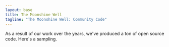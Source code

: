 ```yaml
---
layout: base
title: The Moonshine Well
tagline: "The Moonshine Well: Community Code"
---
```

As a result of our work over the years, we've produced a ton of open source code.  Here's a sampling.

<div id="thewell"></div>

<script type="text/javascript">
	$(function() { SHOWOFF.load('thewell', 
	{ 'bmuller': [ 'ankusa', 'sexmachine', 'mod_auth_openid', 'bandit', 'hbaserb', 'twistar', 'robostripper' ],
	  'livingsocial': [ 'abanalyzer', 'ganapati', 'HiveSwarm' ],
	  'moonshinedevco': [ 'showoff' ],
	  'opbandit': [ 'former' ] }); });
</script>

